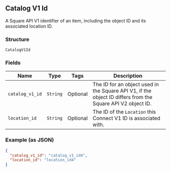 ## Catalog V1 Id

A Square API V1 identifier of an item, including the object ID and its associated location ID.

### Structure

`CatalogV1Id`

### Fields

| Name | Type | Tags | Description |
|  --- | --- | --- | --- |
| `catalog_v1_id` | `String` | Optional | The ID for an object used in the Square API V1, if the object ID differs from the Square API V2 object ID. |
| `location_id` | `String` | Optional | The ID of the `Location` this Connect V1 ID is associated with. |

### Example (as JSON)

```json
{
  "catalog_v1_id": "catalog_v1_id4",
  "location_id": "location_id4"
}
```

